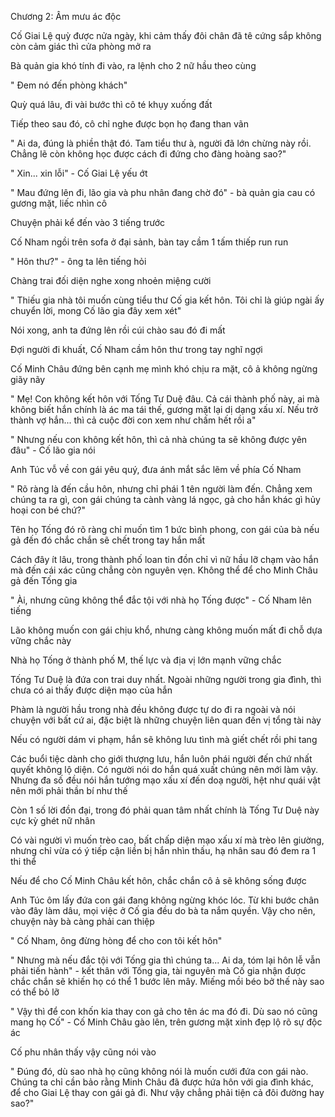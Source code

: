 





Chương 2: Âm mưu ác độc


Cố Giai Lệ quỳ được nửa ngày, khi cảm thấy đôi chân đã tê cứng sắp không còn cảm giác thì cửa phòng mở ra

Bà quản gia khó tính đi vào, ra lệnh cho 2 nữ hầu theo cùng

" Đem nó đến phòng khách"

Quỳ quá lâu, đi vài bước thì cô té khụy xuống đất

Tiếp theo sau đó, cô chỉ nghe được bọn họ đang than vãn

" Ai da, đúng là phiền thật đó. Tam tiểu thư à, người đã lớn chừng này rồi. Chẳng lẽ còn không học được cách đi đứng cho đàng hoàng sao?"

" Xin... xin lỗi" - Cố Giai Lệ yếu ớt

" Mau đứng lên đi, lão gia và phu nhân đang chờ đó" - bà quản gia cau có gương mặt, liếc nhìn cô



Chuyện phải kể đến vào 3 tiếng trước

Cố Nham ngồi trên sofa ở đại sảnh, bàn tay cầm 1 tấm thiếp run run

" Hôn thư?" - ông ta lên tiếng hỏi

Chàng trai đối diện nghe xong nhoẻn miệng cười

" Thiếu gia nhà tôi muốn cùng tiểu thư Cố gia kết hôn. Tôi chỉ là giúp ngài ấy chuyển lời, mong Cố lão gia đây xem xét"

Nói xong, anh ta đứng lên rồi cúi chào sau đó đi mất

Đợi người đi khuất, Cố Nham cầm hôn thư trong tay nghĩ ngợi

Cố Minh Châu đứng bên cạnh mẹ mình khó chịu ra mặt, cô ả không ngừng giãy nãy

" Mẹ! Con không kết hôn với Tống Tư Duệ đâu. Cả cái thành phố này, ai mà không biết hắn chính là ác ma tái thế, gương mặt lại dị dạng xấu xí. Nếu trở thành vợ hắn... thì cả cuộc đời con xem như chấm hết rồi a"

" Nhưng nếu con không kết hôn, thì cả nhà chúng ta sẽ không được yên đâu" - Cố lão gia nói

Anh Túc vỗ về con gái yêu quý, đưa ánh mắt sắc lẽm về phía Cố Nham

" Rõ ràng là đến cầu hôn, nhưng chỉ phái 1 tên người làm đến. Chẳng xem chúng ta ra gì, con gái chúng ta cành vàng lá ngọc, gả cho hắn khác gì hủy hoại con bé chứ?"

Tên họ Tống đó rõ ràng chỉ muốn tìm 1 bức bình phong, con gái của bà nếu gả đến đó chắc chắn sẽ chết trong tay hắn mất

Cách đây ít lâu, trong thành phố loan tin đồn chỉ vì nữ hầu lỡ chạm vào hắn mà đến cái xác cũng chẳng còn nguyên vẹn. Không thể để cho Minh Châu gả đến Tống gia

" Ài, nhưng cũng không thể đắc tội với nhà họ Tống được" - Cố Nham lên tiếng

Lão không muốn con gái chịu khổ, nhưng càng không muốn mất đi chỗ dựa vững chắc này

Nhà họ Tống ở thành phố M, thế lực và địa vị lớn mạnh vững chắc

Tống Tư Duệ là đứa con trai duy nhất. Ngoài những người trong gia đình, thì chưa có ai thấy được diện mạo của hắn

Phàm là người hầu trong nhà đều không được tự do đi ra ngoài và nói chuyện với bất cứ ai, đặc biệt là những chuyện liên quan đến vị tổng tài này

Nếu có người dám vi phạm, hắn sẽ không lưu tình mà giết chết rồi phi tang

Các buổi tiệc dành cho giới thượng lưu, hắn luôn phái người đến chứ nhất quyết không lộ diện. Có người nói do hắn quá xuất chúng nên mới làm vậy. Nhưng đa số đều nói hắn tướng mạo xấu xí đến doạ người, hệt như quái vật nên mới phải thần bí như thế

Còn 1 số lời đồn đại, trong đó phải quan tâm nhất chính là Tống Tư Duệ này cực kỳ ghét nữ nhân

Có vài người vì muốn trèo cao, bất chấp diện mạo xấu xí mà trèo lên giường, nhưng chỉ vừa có ý tiếp cận liền bị hắn nhìn thấu, hạ nhân sau đó đem ra 1 thi thể

Nếu để cho Cố Minh Châu kết hôn, chắc chắn cô ả sẽ không sống được

Anh Túc ôm lấy đứa con gái đang không ngừng khóc lóc. Từ khi bước chân vào đây làm dâu, mọi việc ở Cố gia đều do bà ta nắm quyền. Vậy cho nên, chuyện này bà càng phải can thiệp

" Cố Nham, ông đừng hòng để cho con tôi kết hôn"

" Nhưng mà nếu đắc tội với Tống gia thì chúng ta... Ai da, tóm lại hôn lễ vẫn phải tiến hành" - kết thân với Tống gia, tài nguyên mà Cố gia nhận được chắc chắn sẽ khiến họ có thể 1 bước lên mây. Miếng mồi béo bở thế này sao có thể bỏ lỡ

" Vậy thì để con khốn kia thay con gả cho tên ác ma đó đi. Dù sao nó cũng mang họ Cố" - Cố Minh Châu gào lên, trên gương mặt xinh đẹp lộ rõ sự độc ác

Cố phu nhân thấy vậy cũng nói vào

" Đúng đó, dù sao nhà họ cũng không nói là muốn cưới đứa con gái nào. Chúng ta chỉ cần bảo rằng Minh Châu đã được hứa hôn với gia đình khác, để cho Giai Lệ thay con gái gả đi. Như vậy chẳng phải tiện cả đôi đường hay sao?"




